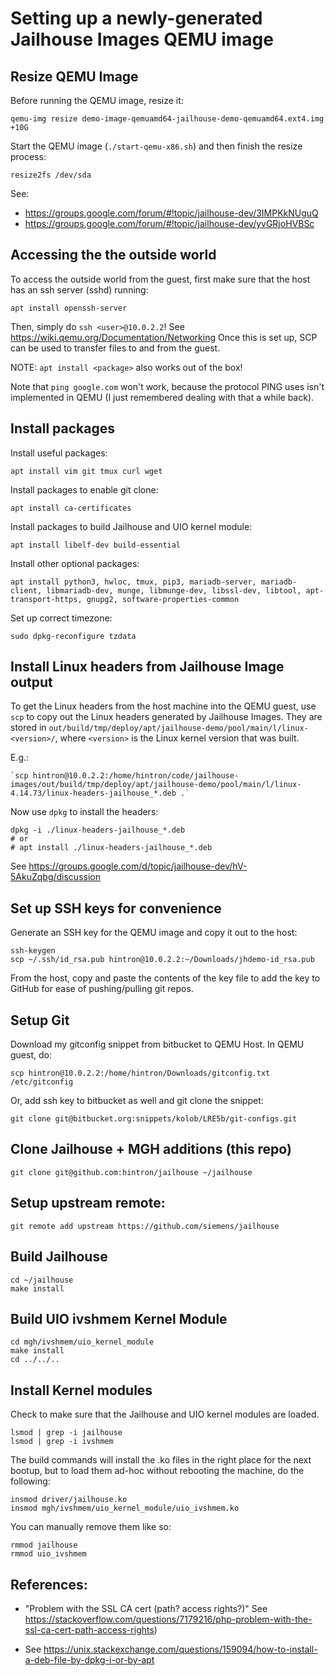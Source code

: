 # Setting up a newly-generated Jailhouse Images QEMU image

## Resize QEMU Image

Before running the QEMU image, resize it:

    qemu-img resize demo-image-qemuamd64-jailhouse-demo-qemuamd64.ext4.img +10G

Start the QEMU image (`./start-qemu-x86.sh`) and then finish the resize process:

    resize2fs /dev/sda

See:
* https://groups.google.com/forum/#!topic/jailhouse-dev/3IMPKkNUguQ
* https://groups.google.com/forum/#!topic/jailhouse-dev/yvGRjoHVBSc

## Accessing the the outside world

To access the outside world from the guest, first make sure that the host has an
ssh server (sshd) running:

    apt install openssh-server

Then, simply do `ssh <user>@10.0.2.2`! See
https://wiki.qemu.org/Documentation/Networking
Once this is set up, SCP can be used to transfer files to and from the guest.

NOTE: `apt install <package>` also works out of the box!

Note that `ping google.com` won't work, because the protocol PING uses isn't
implemented in QEMU (I just remembered dealing with that a while back).

## Install packages

Install useful packages:

    apt install vim git tmux curl wget

Install packages to enable git clone:

    apt install ca-certificates

Install packages to build Jailhouse and UIO kernel module:

    apt install libelf-dev build-essential

Install other optional packages:

    apt install python3, hwloc, tmux, pip3, mariadb-server, mariadb-client, libmariadb-dev, munge, libmunge-dev, libssl-dev, libtool, apt-transport-https, gnupg2, software-properties-common

Set up correct timezone:

    sudo dpkg-reconfigure tzdata


## Install Linux headers from Jailhouse Image output

To get the Linux headers from the host machine into the QEMU guest, use `scp` to
copy out the Linux headers generated by Jailhouse Images. They are stored in
`out/build/tmp/deploy/apt/jailhouse-demo/pool/main/l/linux-<version>/`,
where `<version>` is the Linux kernel version that was built.

E.g.:

    `scp hintron@10.0.2.2:/home/hintron/code/jailhouse-images/out/build/tmp/deploy/apt/jailhouse-demo/pool/main/l/linux-4.14.73/linux-headers-jailhouse_*.deb .`

Now use `dpkg` to install the headers:

    dpkg -i ./linux-headers-jailhouse_*.deb
    # or
    # apt install ./linux-headers-jailhouse_*.deb

See https://groups.google.com/d/topic/jailhouse-dev/hV-5AkuZqbg/discussion


## Set up SSH keys for convenience

Generate an SSH key for the QEMU image and copy it out to the host:

    ssh-keygen
    scp ~/.ssh/id_rsa.pub hintron@10.0.2.2:~/Downloads/jhdemo-id_rsa.pub

From the host, copy and paste the contents of the key file to add the key to
GitHub for ease of pushing/pulling git repos.

## Setup Git

Download my gitconfig snippet from bitbucket to QEMU Host.
In QEMU guest, do:

    scp hintron@10.0.2.2:/home/hintron/Downloads/gitconfig.txt /etc/gitconfig

Or, add ssh key to bitbucket as well and git clone the snippet:

    git clone git@bitbucket.org:snippets/kolob/LRE5b/git-configs.git

## Clone Jailhouse + MGH additions (this repo)

    git clone git@github.com:hintron/jailhouse ~/jailhouse

## Setup upstream remote:

    git remote add upstream https://github.com/siemens/jailhouse

## Build Jailhouse

    cd ~/jailhouse
    make install

## Build UIO ivshmem Kernel Module

    cd mgh/ivshmem/uio_kernel_module
    make install
    cd ../../..

## Install Kernel modules

Check to make sure that the Jailhouse and UIO kernel modules are loaded.

    lsmod | grep -i jailhouse
    lsmod | grep -i ivshmem

The build commands will install the .ko files in the right place for the
next bootup, but to load them ad-hoc without rebooting the machine, do the
following:

    insmod driver/jailhouse.ko
    insmod mgh/ivshmem/uio_kernel_module/uio_ivshmem.ko

You can manually remove them like so:

    rmmod jailhouse
    rmmod uio_ivshmem

## References:

* "Problem with the SSL CA cert (path? access rights?)" See https://stackoverflow.com/questions/7179216/php-problem-with-the-ssl-ca-cert-path-access-rights)

* See https://unix.stackexchange.com/questions/159094/how-to-install-a-deb-file-by-dpkg-i-or-by-apt
